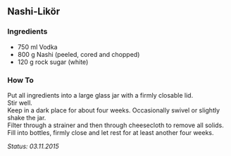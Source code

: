 ## Nashi-Likör

### Ingredients

- 750 ml Vodka
- 800 g Nashi (peeled, cored and chopped)
- 120 g rock sugar (white)

### How To

Put all ingredients into a large glass jar with a firmly closable lid.  
Stir well.  
Keep in a dark place for about four weeks. Occasionally swivel or slightly shake the jar.  
Filter through a strainer and then through cheesecloth to remove all solids.  
Fill into bottles, firmly close and let rest for at least another four weeks.  

_Status: 03.11.2015_